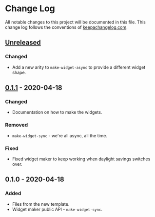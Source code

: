 # Change Log
All notable changes to this project will be documented in this file. This change log follows the conventions of [keepachangelog.com](http://keepachangelog.com/).

## [Unreleased]
### Changed
- Add a new arity to `make-widget-async` to provide a different widget shape.

## [0.1.1] - 2020-04-18
### Changed
- Documentation on how to make the widgets.

### Removed
- `make-widget-sync` - we're all async, all the time.

### Fixed
- Fixed widget maker to keep working when daylight savings switches over.

## 0.1.0 - 2020-04-18
### Added
- Files from the new template.
- Widget maker public API - `make-widget-sync`.

[Unreleased]: https://github.com/your-name/peg-solitaire/compare/0.1.1...HEAD
[0.1.1]: https://github.com/your-name/peg-solitaire/compare/0.1.0...0.1.1
